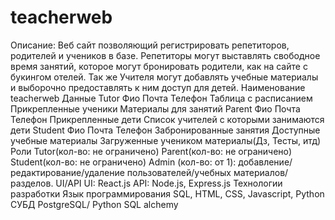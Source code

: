 # teacherweb
Описание:
Веб сайт позволяющий регистрировать репетиторов, родителей и учеников в базе. Репетиторы могут выставлять свободное время занятий, которое могут бронировать родители, как на сайте с букингом отелей. Так же Учителя могут добавлять учебные материалы и выборочно предоставлять к ним доступ для детей.
Наименование teacherweb
Данные
Tutor
    Фио
    Почта
    Телефон
    Таблица с расписанием
    Прикрепленные ученики
    Материалы для занятий
Parent
    Фио 
    Почта
    Телефон
    Прикрепленные дети
    Список учителей с которыми занимаются дети 
Student
    Фио
    Почта
    Телефон
    Забронированные занятия
    Доступные учебные материалы 
    Загруженные учеником материалы(Дз, Тесты, итд)
Роли 
Tutor(кол-во: не ограничено) 
Parent(кол-во: не ограничено) 
Student(кол-во: не ограничено) 
Admin  (кол-во: от 1): добавление/редактирование/удаление пользователей/учебных материалов/разделов.
UI/API
UI: React.js
API: Node.js, Express.js
Технологии разработки
Язык программирования
SQL, HTML, CSS, Javascript, Python
СУБД
PostgreSQL/ Python SQL alchemy
